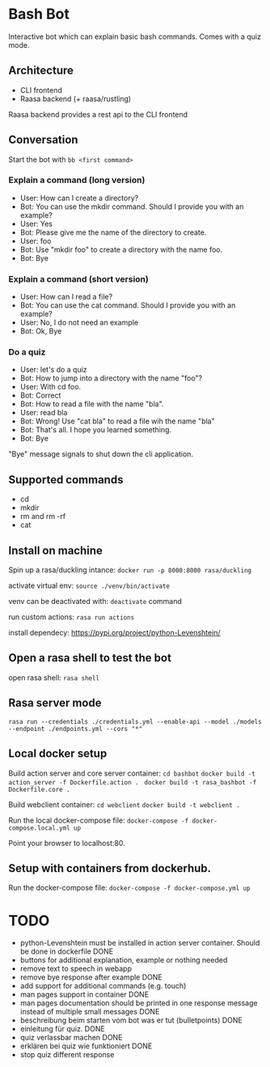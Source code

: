 # Bash Bot

Interactive bot which can explain basic bash commands.
Comes with a quiz mode.

## Architecture
- CLI frontend
- Raasa backend (+ raasa/rustling)

Raasa backend provides a rest api to the CLI frontend

## Conversation

Start the bot with ```bb <first command>```

### Explain a command (long version)
- User: How can I create a directory?
- Bot: You can use the mkdir command. Should I provide you with an example?
- User: Yes
- Bot: Please give me the name of the directory to create.
- User: foo
- Bot: Use "mkdir foo" to create a directory with the name foo.
- Bot: Bye

### Explain a command (short version)
- User: How can I read a file?
- Bot: You can use the cat command. Should I provide you with an example?
- User: No, I do not need an example
- Bot: Ok, Bye

### Do a quiz

- User: let's do a quiz
- Bot: How to jump into a directory with the name "foo"?
- User: With cd foo.
- Bot: Correct
- Bot: How to read a file with the name "bla".
- User: read bla
- Bot: Wrong! Use "cat bla" to read a file wih the name "bla"
- Bot: That's all. I hope you learned something. 
- Bot: Bye

"Bye" message signals to shut down the cli application.

## Supported commands
- cd
- mkdir
- rm <filename> and rm -rf <directory>
- cat

## Install on machine
Spin up a rasa/duckling intance:
```docker run -p 8000:8000 rasa/duckling```

activate virtual env:
```source ./venv/bin/activate```

venv can be deactivated with: ```deactivate``` command

run custom actions:
```rasa run actions```

install dependecy:
https://pypi.org/project/python-Levenshtein/

## Open a rasa shell to test the bot

open rasa shell:
```rasa shell```

## Rasa server mode
```rasa run --credentials ./credentials.yml --enable-api --model ./models --endpoint ./endpoints.yml --cors "*" ```

## Local docker setup

Build action server and core server container:
```cd bashbot```
```docker build -t action_server -f Dockerfile.action . ```
```docker build -t rasa_bashbot -f Dockerfile.core . ```

Build webclient container:
```cd webclient```
```docker build -t webclient . ```

Run the local docker-compose file:
```docker-compose -f docker-compose.local.yml up ```

Point your browser to localhost:80.

## Setup with containers from dockerhub.
Run the docker-compose file:
```docker-compose -f docker-compose.yml up ```


# TODO
- python-Levenshtein must be installed in action server container. Should be done in dockerfile DONE
- buttons for additional explanation, example or nothing needed
- remove text to speech in webapp
- remove bye response after example DONE
- add support for additional commands (e.g. touch)
- man pages support in container DONE
- man pages documentation should be printed in one response message instead of multiple small messages DONE
- beschreibung beim starten vom bot was er tut (bulletpoints) DONE
- einleitung für quiz. DONE
- quiz verlassbar machen DONE
- erklären bei quiz wie funktioniert DONE
- stop quiz different response